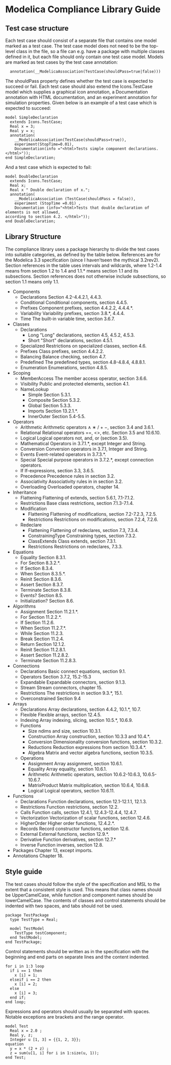 # Modelica Compliance Library Guide

## Test case structure

Each test case should consist of a separate file that contains one model marked as a test case.
The test case model does not need to be the top-level class in the file, so a file can e.g. have a
package with multiple classes defined in it, but each file should only contain one test case model.
Models are marked as test cases by the test case annotation:
```Modelica
  annotation(__ModelicaAssociation(TestCase(shouldPass=true|false)))
```
The shouldPass property defines whether the test case is expected to succeed or fail. 
Each test case should also extend the Icons.TestCase model which supplies a graphical icon annotation, a Documentation annotation with HTML documentation, and an experiment annotation for simulation properties.
Given below is an example of a test case which is expected to succeed:
```Modelica
model SimpleDeclaration
  extends Icons.TestCase;
  Real x = 3;
  Real y = x;
  annotation(
    __ModelicaAssociation(TestCase(shouldPass=true)),
    experiment(StopTime=0.01),
    Documentation(info ="<html>Tests simple component declarations. </html>"));
end SimpleDeclaration;
```
And a test case which is expected to fail:
```Modelica
model DoubleDeclaration
  extends Icons.TestCase;
  Real x;
  Real x " Double declaration of x.";
  annotation(
    __ModelicaAssociation (TestCase(shouldPass = false)),
    experiment (StopTime =0.01) ,
    Documentation (info="<html>Tests that double declaration of elements is not allowed,
according to section 4.2. </html>"));
end DoubleDeclaration;
```

## Library Structure

The compliance library uses a package hierarchy to divide the test cases into suitable categories, as defined by the table below.
References are for the Modelica 3.3 specification (since I haven’tseen the mythical 3.2rev2).
Section references in the table uses intervals and wildcards, where 1.2-1.4 means from section 1.2 to 1.4 and 1.1.\* means section 1.1 and its subsections.
Section references does not otherwise include subsections, so section 1.1 means only 1.1.

- Components
  - Declarations Section 4.2-4.4.2.1, 4.4.3.
  - Conditional Conditional components, section 4.4.5.
  - Prefixes Component prefixes, section 4.4.2.2, 4.4.4.\*.
  - Variability Variability prefixes, section 3.8.\*, 4.4.4.
  - Time The built-in variable time, section 3.6.7.
- Classes
  - Declarations
    - Long "Long" declarations, section 4.5, 4.5.2, 4.5.3.
    - Short "Short" declarations, section 4.5.1.
  - Specialized Restrictions on specialized classes, section 4.6.
  - Prefixes Class prefixes, section 4.4.2.2.
  - Balancing Balance checking, section 4.7.
  - Predefined The predefined types, section 4.8-4.8.4, 4.8.8.1.
  - Enumeration Enumerations, section 4.8.5.
- Scoping
  - MemberAccess The member access operator, section 3.6.6.
  - Visibility Public and protected elements, section 4.1.
  - NameLookup
    - Simple Section 5.3.1.
    - Composite Section 5.3.2.
    - Global Section 5.3.3.
    - Imports Section 13.2.1.\*.
    - InnerOuter Section 5.4-5.5.
- Operators
  - Arithmetic Arithmetic operators ∧ ∗ / + −, section 3.4 and 3.6.1.
  - Relational Relational operators ==, <>, etc. Section 3.5 and 10.6.10.
  - Logical Logical operators not, and, or (section 3.5).
  - Mathematical Operators in 3.7.1.\*, except Integer and String.
  - Conversion Conversion operators in 3.7.1, Integer and String.
  - Events Event-related operators in 3.7.3.\*.
  - Special Special purpose operators in 3.7.2.\*, except connection operators.
  - If If-expressions, section 3.3, 3.6.5.
  - Precedence Precedence rules in section 3.2.
  - Associativity Associativity rules in in section 3.2.
  - Overloading Overloaded operators, chapter 14.
- Inheritance
  - Flattening Flattening of extends, section 5.6.1, 7.1-7.1.2.
  - Restrictions Base class restrictions, section 7.1.3-7.1.4.
  - Modification
    - Flattening Flattening of modifications, section 7.2-7.2.3, 7.2.5.
    - Restrictions Restrictions on modifications, section 7.2.4, 7.2.6.
  - Redeclare
    - Flattening Flattening of redeclares, section 7.3, 7.3.4.
    - ConstrainingType Constraining types, section 7.3.2.
    - ClassExtends Class extends, section 7.3.1.
    - Restrictions Restrictions on redeclares, 7.3.3.
- Equations
  - Equality Section 8.3.1.
  - For Section 8.3.2.\*.
  - If Section 8.3.4.
  - When Section 8.3.5.\*.
  - Reinit Section 8.3.6.
  - Assert Section 8.3.7.
  - Terminate Section 8.3.8.
  - Events? Section 8.5.
  - Initialization? Section 8.6.
- Algorithms
  - Assignment Section 11.2.1.\*.
  - For Section 11.2.2.\*.
  - If Section 11.2.6.
  - When Section 11.2.7.\*.
  - While Section 11.2.3.
  - Break Section 11.2.4.
  - Return Section 12.1.2.
  - Reinit Section 11.2.8.1.
  - Assert Section 11.2.8.2.
  - Terminate Section 11.2.8.3.
- Connections
  - Declarations Basic connect equations, section 9.1.
  - Operators Section 3.7.2, 15.2-15.3
  - Expandable Expandable connectors, section 9.1.3.
  - Stream Stream connectors, chapter 15.
  - Restrictions The restrictions in section 9.3.*, 15.1.
  - Overconstrained Section 9.4
- Arrays
  - Declarations Array declarations, section 4.4.2, 10.1.\*, 10.7.
  - Flexible Flexible arrays, section 12.4.5.
  - Indexing Array indexing, slicing, section 10.5.\*, 10.6.9.
  - Functions
    - Size ndims and size, section 10.3.1.
    - Construction Array construction, section 10.3.3 and 10.4.\*.
    - Conversion Dimensionality conversion functions, section 10.3.2.
    - Reductions Reduction expressions from section 10.3.4.\*.
    - Algebra Matrix and vector algebra functions, section 10.3.5.
  - Operations
    - Assignment Array assignment, section 10.6.1.
    - Equality Array equality, section 10.6.1.
    - Arithmetic Arithmetic operators, section 10.6.2-10.6.3, 10.6.5-10.6.7.
    - MatrixProduct Matrix multiplication, section 10.6.4, 10.6.8.
    - Logical Logical operators, section 10.6.11.
- Functions
  - Declarations Function declarations, section 12.1-12.1.1, 12.1.3.
  - Restrictions Function restrictions, section 12.2.
  - Calls Function calls, section 12.4.1, 12.4.3-12.4.4, 12.4.7.
  - Vectorization Vectorization of scalar functions, section 12.4.6.
  - HigherOrder Higher order functions, 12.4.2.\*.
  - Records Record constructor functions, section 12.6.
  - External External functions, section 12.9.\*.
  - Derivative Function derivatives, section 12.7.\*
  - Inverse Function inverses, section 12.8.
- Packages Chapter 13, except imports.
- Annotations Chapter 18.

## Style guide
The test cases should follow the style of the specification and MSL to the extent that a consistent style is used.
This means that class names should be UpperCamelCase, while function and component names should be lowerCamelCase.
The contents of classes and control statements should be indented with two spaces, and tabs should not be used.
```Modelica
package TestPackage
  type TestType = Real;

  model TestModel
    TestType testComponent;
  end TestModel;
end TestPackage;
```
Control statements should be written as in the specification with the beginning and end parts on separate lines and the content indented.
```Modelica
for i in 1:3 loop
  if i == 1 then
    x [i] = 1;
  elseif i == 2 then
    x [i] = 2;
  else
    x [i] = 3;
  end if;
end loop;
```
Expressions and operators should usually be separated with spaces. Notable exceptions are
brackets and the range operator.
```Modelica
model Test
  Real x = 2.0 ;
  Real y, z;
  Integer u [1, 3] = {{1, 2, 3}};
equation
  y = x * (2 + z) ;
  z = sum(u[1, i] for i in 1:size(u, 1));
end Test;
```
